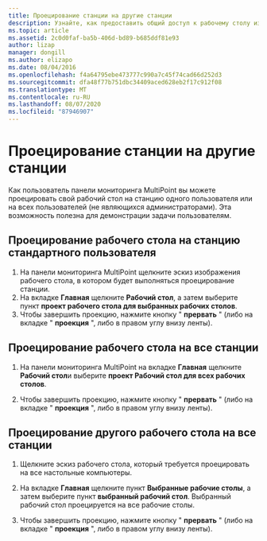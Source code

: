 ```yaml
---
title: Проецирование станции на другие станции
description: Узнайте, как предоставить общий доступ к рабочему столу из одной системы в другую в службах MultiPoint.
ms.topic: article
ms.assetid: 2c0d0faf-ba5b-406d-bd89-b685ddf81e93
author: lizap
manager: dongill
ms.author: elizapo
ms.date: 08/04/2016
ms.openlocfilehash: f4a64795ebe473777c990a7c45f74cad66d252d3
ms.sourcegitcommit: dfa48f77b751dbc34409aced628eb2f17c912f08
ms.translationtype: MT
ms.contentlocale: ru-RU
ms.lasthandoff: 08/07/2020
ms.locfileid: "87946907"
---
```

# <a name="project-a-station-to-other-stations"></a>Проецирование станции на другие станции
Как пользователь панели мониторинга MultiPoint вы можете проецировать свой рабочий стол на станцию одного пользователя или на всех пользователей (не являющихся администраторами). Эта возможность полезна для демонстрации задачи пользователям.

## <a name="to-project-your-desktop-to-a-standard-users-station"></a>Проецирование рабочего стола на станцию стандартного пользователя

1.  На панели мониторинга MultiPoint щелкните эскиз изображения рабочего стола, в котором будет выполняться проецирование станции.
2.  На вкладке **Главная** щелкните **Рабочий стол**, а затем выберите пункт **проект рабочего стола для выбранных рабочих столов**.
3.  Чтобы завершить проекцию, нажмите кнопку " **прервать** " (либо на вкладке " **проекция** ", либо в правом углу внизу ленты).

## <a name="to-project-your-desktop-to-all-stations"></a>Проецирование рабочего стола на все станции

1.  На панели мониторинга MultiPoint на вкладке **Главная** щелкните **Рабочий стол**и выберите **проект Рабочий стол для всех рабочих столов**.

2.  Чтобы завершить проекцию, нажмите кнопку " **прервать** " (либо на вкладке " **проекция** ", либо в правом углу внизу ленты).

## <a name="to-project-a-different-desktop-to-all-desktops"></a>Проецирование другого рабочего стола на все станции

1.  Щелкните эскиз рабочего стола, который требуется проецировать на все настольные компьютеры.

2.  На вкладке **Главная** щелкните пункт **Выбранные рабочие столы**, а затем выберите пункт **выбранный рабочий стол**. Выбранный рабочий стол проецируется на все рабочие столы.

3.  Чтобы завершить проекцию, нажмите кнопку " **прервать** " (либо на вкладке " **проекция** ", либо в правом углу внизу ленты).